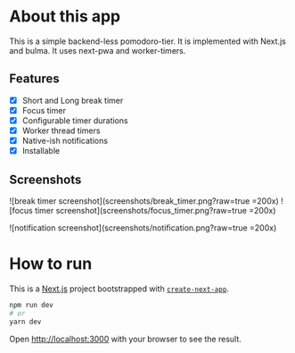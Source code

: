 # About this app

This is a simple backend-less pomodoro-tier. It is implemented with Next.js and bulma. It uses next-pwa and worker-timers.

## Features

- [x] Short and Long break timer
- [x] Focus timer
- [x] Configurable timer durations
- [x] Worker thread timers
- [x] Native-ish notifications
- [x] Installable

## Screenshots

![break timer screenshot](screenshots/break_timer.png?raw=true =200x)
![focus timer screenshot](screenshots/focus_timer.png?raw=true =200x)

![notification screenshot](screenshots/notification.png?raw=true =200x)

# How to run

This is a [Next.js](https://nextjs.org/) project bootstrapped with [`create-next-app`](https://github.com/vercel/next.js/tree/canary/packages/create-next-app).

```bash
npm run dev
# or
yarn dev
```

Open [http://localhost:3000](http://localhost:3000) with your browser to see the result.
